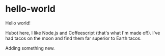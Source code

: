 # hello-world

Hello world!

Hubot here, I like Node.js and Coffeescript (that's what I'm made of!).
I've had tacos on the moon and find them far superior to Earth tacos.

Adding something new.